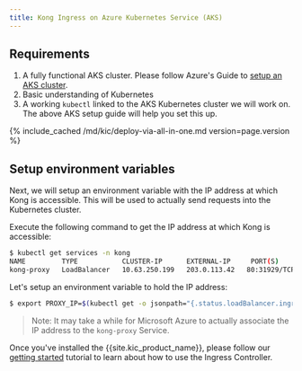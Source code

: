 ```yaml
---
title: Kong Ingress on Azure Kubernetes Service (AKS)
---
```


## Requirements

1. A fully functional AKS cluster.
   Please follow Azure's Guide to
   [setup an AKS cluster](https://docs.microsoft.com/en-us/azure/aks/kubernetes-walkthrough).
1. Basic understanding of Kubernetes
1. A working `kubectl`  linked to the AKS Kubernetes
   cluster we will work on. The above AKS setup guide will help
   you set this up.

{% include_cached /md/kic/deploy-via-all-in-one.md version=page.version %}

## Setup environment variables

Next, we will setup an environment variable with the IP address at which
Kong is accessible. This will be used to actually send requests into the
Kubernetes cluster.

Execute the following command to get the IP address at which Kong is accessible:

```bash
$ kubectl get services -n kong
NAME         TYPE           CLUSTER-IP      EXTERNAL-IP     PORT(S)                      AGE
kong-proxy   LoadBalancer   10.63.250.199   203.0.113.42   80:31929/TCP,443:31408/TCP   57d
```

Let's setup an environment variable to hold the IP address:

```bash
$ export PROXY_IP=$(kubectl get -o jsonpath="{.status.loadBalancer.ingress[0].ip}" service -n kong kong-proxy)
```

> Note: It may take a while for Microsoft Azure to actually associate the
IP address to the `kong-proxy` Service.

Once you've installed the {{site.kic_product_name}}, please follow our
[getting started](/kubernetes-ingress-controller/{{page.kong_version}}/guides/getting-started) tutorial to learn
about how to use the Ingress Controller.

